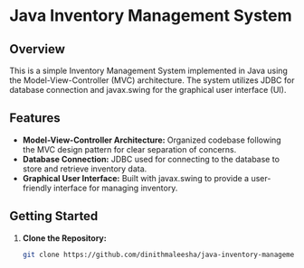 # Java Inventory Management System

## Overview
This is a simple Inventory Management System implemented in Java using the Model-View-Controller (MVC) architecture. The system utilizes JDBC for database connection and javax.swing for the graphical user interface (UI).

## Features
- **Model-View-Controller Architecture:** Organized codebase following the MVC design pattern for clear separation of concerns.
- **Database Connection:** JDBC used for connecting to the database to store and retrieve inventory data.
- **Graphical User Interface:** Built with javax.swing to provide a user-friendly interface for managing inventory.

## Getting Started
1. **Clone the Repository:**
   ```bash
   git clone https://github.com/dinithmaleesha/java-inventory-management.git
